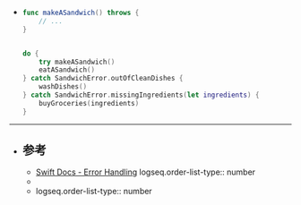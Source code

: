 - ``` swift
  func makeASandwich() throws {
      // ...
  }
  
  
  do {
      try makeASandwich()
      eatASandwich()
  } catch SandwichError.outOfCleanDishes {
      washDishes()
  } catch SandwichError.missingIngredients(let ingredients) {
      buyGroceries(ingredients)
  }
  ```
- ---
- ## 参考
	- [Swift Docs - Error Handling](https://docs.swift.org/swift-book/documentation/the-swift-programming-language/errorhandling)
	  logseq.order-list-type:: number
	-
	- logseq.order-list-type:: number
